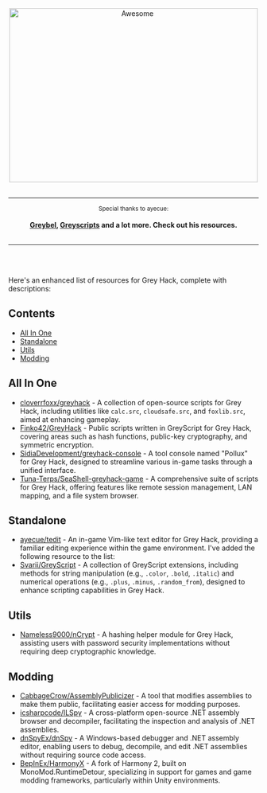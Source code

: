 <div align="center">
	<img width="500" height="350" src="https://github.com/sindresorhus/awesome/raw/main/media/logo.svg" alt="Awesome">
	<br>
	<br>
	<hr>
	<p>
		<sup>Special thanks to ayecue:</sup>
		<br>
		<br>
		<a href="https://github.com/ayecue">
			<b><a href="https://github.com/ayecue/greybel-js">Greybel</a>, <a href="https://main.greyscript.org">Greyscripts</a> and a lot more. Check out his resources.</b>
		</a>
		<br>
		<br>
	</p>
	<hr>
	<br>
	<br>
</div>

Here's an enhanced list of resources for Grey Hack, complete with descriptions:

## Contents

- [All In One](#all-in-one)
- [Standalone](#standalone)
- [Utils](#utils)
- [Modding](#modding)

## All In One

- [cloverrfoxx/greyhack](https://github.com/cloverrfoxx/greyhack) - A collection of open-source scripts for Grey Hack, including utilities like `calc.src`, `cloudsafe.src`, and `foxlib.src`, aimed at enhancing gameplay.
- [Finko42/GreyHack](https://github.com/Finko42/GreyHack) - Public scripts written in GreyScript for Grey Hack, covering areas such as hash functions, public-key cryptography, and symmetric encryption.
- [SidiaDevelopment/greyhack-console](https://github.com/SidiaDevelopment/greyhack-console) - A tool console named "Pollux" for Grey Hack, designed to streamline various in-game tasks through a unified interface.
- [Tuna-Terps/SeaShell-greyhack-game](https://github.com/Tuna-Terps/SeaShell-greyhack-game) - A comprehensive suite of scripts for Grey Hack, offering features like remote session management, LAN mapping, and a file system browser.

## Standalone

- [ayecue/tedit](https://github.com/ayecue/tedit) - An in-game Vim-like text editor for Grey Hack, providing a familiar editing experience within the game environment.
I've added the following resource to the list:
- [Svarii/GreyScript](https://github.com/Svarii/GreyScript) - A collection of GreyScript extensions, including methods for string manipulation (e.g., `.color`, `.bold`, `.italic`) and numerical operations (e.g., `.plus`, `.minus`, `.random_from`), designed to enhance scripting capabilities in Grey Hack.

## Utils

- [Nameless9000/nCrypt](https://github.com/Nameless9000/nCrypt) - A hashing helper module for Grey Hack, assisting users with password security implementations without requiring deep cryptographic knowledge.

## Modding

- [CabbageCrow/AssemblyPublicizer](https://github.com/CabbageCrow/AssemblyPublicizer) - A tool that modifies assemblies to make them public, facilitating easier access for modding purposes.
- [icsharpcode/ILSpy](https://github.com/icsharpcode/ILSpy) - A cross-platform open-source .NET assembly browser and decompiler, facilitating the inspection and analysis of .NET assemblies.
- [dnSpyEx/dnSpy](https://github.com/dnSpyEx/dnSpy) - A Windows-based debugger and .NET assembly editor, enabling users to debug, decompile, and edit .NET assemblies without requiring source code access.
- [BepInEx/HarmonyX](https://github.com/BepInEx/HarmonyX) - A fork of Harmony 2, built on MonoMod.RuntimeDetour, specializing in support for games and game modding frameworks, particularly within Unity environments.
